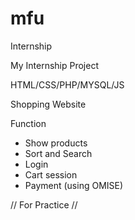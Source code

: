 # mfu
Internship

My Internship Project

HTML/CSS/PHP/MYSQL/JS

Shopping Website

Function
  - Show products
  - Sort and Search
  - Login
  - Cart session
  - Payment (using OMISE)

// For Practice //
